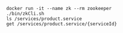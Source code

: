     docker run -it --name zk --rm zookeeper
    ./bin/zkCli.sh
    ls /services/product.service
    get /services/product.service/{serviceId}
